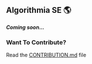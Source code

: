 ## Algorithmia SE 🌎

<strong><em>Coming soon...</em></strong>

### Want To Contribute?

Read the <a href="https://github.com/ALX-SE-Algorithmia/ALX-SE-Algorithmia.github.io/blob/main/CONTRIBUTION.md">CONTRIBUTION.md</a> file
